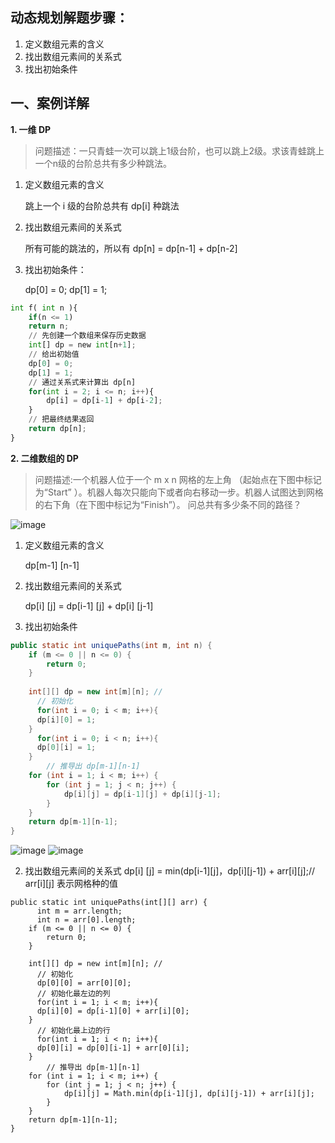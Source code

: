 ## 动态规划解题步骤：

1. 定义数组元素的含义
2. 找出数组元素间的关系式
3. 找出初始条件


## 一、案例详解

**1. 一维 DP**
> 问题描述：一只青蛙一次可以跳上1级台阶，也可以跳上2级。求该青蛙跳上一个n级的台阶总共有多少种跳法。


1. 定义数组元素的含义

    跳上一个 i 级的台阶总共有 dp[i] 种跳法

2. 找出数组元素间的关系式

    所有可能的跳法的，所以有 dp[n] = dp[n-1] + dp[n-2]

3. 找出初始条件：

    dp[0] = 0; dp[1] = 1;

```python
int f( int n ){
    if(n <= 1)
    return n;
    // 先创建一个数组来保存历史数据
    int[] dp = new int[n+1];
    // 给出初始值
    dp[0] = 0;
    dp[1] = 1;
    // 通过关系式来计算出 dp[n]
    for(int i = 2; i <= n; i++){
        dp[i] = dp[i-1] + dp[i-2];
    }
    // 把最终结果返回
    return dp[n];
}
```



**2. 二维数组的 DP**

> 问题描述:一个机器人位于一个 m x n 网格的左上角 （起始点在下图中标记为“Start” ）。机器人每次只能向下或者向右移动一步。机器人试图达到网格的右下角（在下图中标记为“Finish”）。
问总共有多少条不同的路径？

![image](https://user-images.githubusercontent.com/42907149/130754771-80291781-f87d-4ee2-958e-a76dc41caa63.png)

1. 定义数组元素的含义

    dp[m-1] [n-1]

2. 找出数组元素间的关系式

    dp[i] [j] = dp[i-1] [j] + dp[i] [j-1]

3. 找出初始条件

```java
public static int uniquePaths(int m, int n) {
    if (m <= 0 || n <= 0) {
        return 0;
    }
 
    int[][] dp = new int[m][n]; // 
      // 初始化
      for(int i = 0; i < m; i++){
      dp[i][0] = 1;
    }
      for(int i = 0; i < n; i++){
      dp[0][i] = 1;
    }
        // 推导出 dp[m-1][n-1]
    for (int i = 1; i < m; i++) {
        for (int j = 1; j < n; j++) {
            dp[i][j] = dp[i-1][j] + dp[i][j-1];
        }
    }
    return dp[m-1][n-1];
}
```
![image](https://user-images.githubusercontent.com/42907149/130757152-4f174954-293e-4438-ae8e-f911d3ea0aaa.png)
![image](https://user-images.githubusercontent.com/42907149/130757182-a7c493b8-2942-4f69-b272-48fdb4fa6b5b.png)


2. 找出数组元素间的关系式
    dp[i] [j] = min(dp[i-1][j]，dp[i][j-1]) + arr[i][j];// arr[i][j] 表示网格种的值


```
public static int uniquePaths(int[][] arr) {
      int m = arr.length;
      int n = arr[0].length;
    if (m <= 0 || n <= 0) {
        return 0;
    }
 
    int[][] dp = new int[m][n]; // 
      // 初始化
      dp[0][0] = arr[0][0];
      // 初始化最左边的列
      for(int i = 1; i < m; i++){
      dp[i][0] = dp[i-1][0] + arr[i][0];
    }
      // 初始化最上边的行
      for(int i = 1; i < n; i++){
      dp[0][i] = dp[0][i-1] + arr[0][i];
    }
        // 推导出 dp[m-1][n-1]
    for (int i = 1; i < m; i++) {
        for (int j = 1; j < n; j++) {
            dp[i][j] = Math.min(dp[i-1][j], dp[i][j-1]) + arr[i][j];
        }
    }
    return dp[m-1][n-1];
}

```
